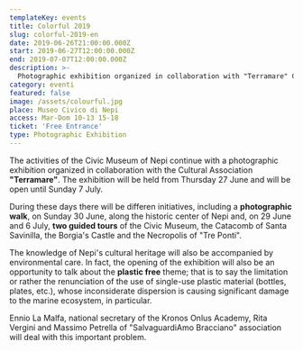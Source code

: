 ```yaml
---
templateKey: events
title: Colorful 2019
slug: colorful-2019-en
date: 2019-06-26T21:00:00.000Z
start: 2019-06-27T12:00:00.000Z
end: 2019-07-07T12:00:00.000Z
description: >-
  Photographic exhibition organized in collaboration with "Terramare" Cultural Association. Photographic walk around Nepi and guided tours of our Museum, the Catacombs of Santa Savinilla and the Borgia's Castle
category: eventi
featured: false
image: /assets/colourful.jpg
place: Museo Civico di Nepi
access: Mar-Dom 10-13 15-18
ticket: 'Free Entrance'
type: Photographic Exhibition
---
```

The activities of the Civic Museum of Nepi continue with a photographic exhibition organized in collaboration with the Cultural Association **"Terramare"**. The exhibition will be held from Thursday 27 June and will be open until Sunday 7 July.

During these days there will be differen initiatives, including a **photographic walk**, on Sunday 30 June, along the historic center of Nepi and, on 29 June and 6 July, **two guided tours** of the Civic Museum, the Catacomb of Santa Savinilla, the Borgia's Castle and the Necropolis of "Tre Ponti".

The knowledge of Nepi's cultural heritage will also be accompanied by environmental care. In fact, the opening of the exhibition will also be an opportunity to talk about the **plastic free** theme; that is to say the limitation or rather the renunciation of the use of single-use plastic material (bottles, plates, etc.), whose inconsiderate dispersion is causing significant damage to the marine ecosystem, in particular.

Ennio La Malfa, national secretary of the Kronos Onlus Academy, Rita Vergini and Massimo Petrella of "SalvaguardiAmo Bracciano" association will deal with this important problem.

